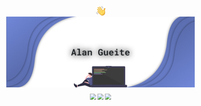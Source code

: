 <div align="center"><img src="https://raw.githubusercontent.com/alangueite/alangueite/master/wave.png" width="25px">
  
<img src="https://raw.githubusercontent.com/alangueite/alangueite/master/header.png">
  
<a href="https://discord.com/users/179650847032999936"><img src="http://img.shields.io/badge/-Discord Profile-blue?logo=discord&color=7289DA&logoColor=fff"></a> <a href="https://open.spotify.com/artist/00pwyFykLbFwDi97G3Vrxf"><img src="http://img.shields.io/badge/-Spotify-blue?logo=spotify&color=1ED760&logoColor=fff"></a> <a href="https://open.spotify.com/artist/00pwyFykLbFwDi97G3Vrxf"><img src="http://img.shields.io/badge/-YouTube-blue?logo=youtube&color=FF0000&logoColor=fff"></a></div>
